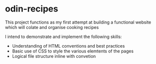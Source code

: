 # odin-recipes

This project functions as my first attempt at building a functional website which will colate and organise cooking recipes

I intend to demonstrate and implement the following skills:

- Understanding of HTML conventions and best practices
- Basic use of CSS to style the various elemtents of the pages
- Logical file structure inline with convetion

